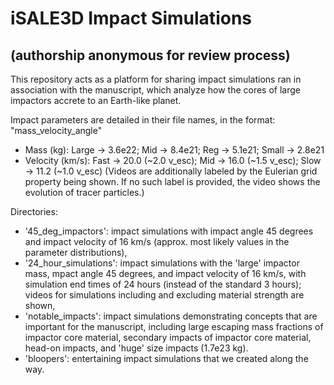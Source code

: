 # iSALE3D Impact Simulations

## (authorship anonymous for review process)

This repository acts as a platform for sharing impact simulations ran in association with the manuscript, which analyze how the cores of large impactors accrete to an Earth-like planet. 

Impact parameters are detailed in their file names, in the format: "mass_velocity_angle"
- Mass (kg): Large -> 3.6e22; Mid -> 8.4e21; Reg -> 5.1e21; Small -> 2.8e21
- Velocity (km/s): Fast -> 20.0 (~2.0 v_esc); Mid -> 16.0 (~1.5 v_esc); Slow -> 11.2 (~1.0 v_esc)
(Videos are additionally labeled by the Eulerian grid property being shown. If no such label is provided, the video shows the evolution of tracer particles.)

Directories: 
- '45_deg_impactors': impact simulations with impact angle 45 degrees and impact velocity of 16 km/s (approx. most likely values in the parameter distributions),
- '24_hour_simulations': impact simulations with the 'large' impactor mass, mpact angle 45 degrees, and impact velocity of 16 km/s, with simulation end times of 24 hours (instead of the standard 3 hours); videos for simulations including and excluding material strength are shown,
- 'notable_impacts': impact simulations demonstrating concepts that are important for the manuscript, including large escaping mass fractions of impactor core material, secondary impacts of impactor core material, head-on impacts, and 'huge' size impacts (1.7e23 kg).
- 'bloopers': entertaining impact simulations that we created along the way.

